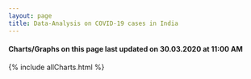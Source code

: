 ```yaml
---
layout: page
title: Data-Analysis on COVID-19 cases in India
---
```

#### Charts/Graphs on this page last updated on 30.03.2020 at 11:00 AM
{% include allCharts.html %}
